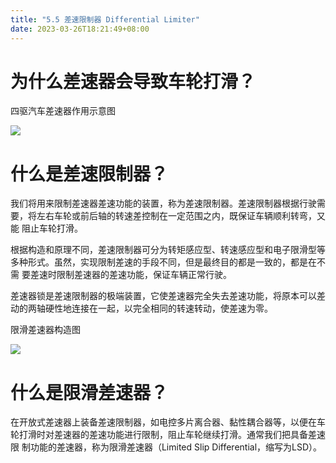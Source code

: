 ```yaml
---
title: "5.5 差速限制器 Differential Limiter"
date: 2023-03-26T18:21:49+08:00
---
```


# 为什么差速器会导致车轮打滑？

四驱汽车差速器作用示意图

![](https://res.weread.qq.com/wrepub/epub_26688761_268)

# 什么是差速限制器？

我们将用来限制差速器差速功能的装置，称为差速限制器。差速限制器根据行驶需要，将左右车轮或前后轴的转速差控制在一定范围之内，既保证车辆顺利转弯，又能
阻止车轮打滑。

根据构造和原理不同，差速限制器可分为转矩感应型、转速感应型和电子限滑型等多种形式。虽然，实现限制差速的手段不同，但是最终目的都是一致的，都是在不需
要差速时限制差速器的差速功能，保证车辆正常行驶。

差速器锁是差速限制器的极端装置，它使差速器完全失去差速功能，将原本可以差动的两轴硬性地连接在一起，以完全相同的转速转动，使差速为零。

限滑差速器构造图

![](https://res.weread.qq.com/wrepub/epub_26688761_269)

# 什么是限滑差速器？

在开放式差速器上装备差速限制器，如电控多片离合器、黏性耦合器等，以便在车轮打滑时对差速器的差速功能进行限制，阻止车轮继续打滑。通常我们把具备差速限
制功能的差速器，称为限滑差速器（Limited Slip Differential，缩写为LSD）。

